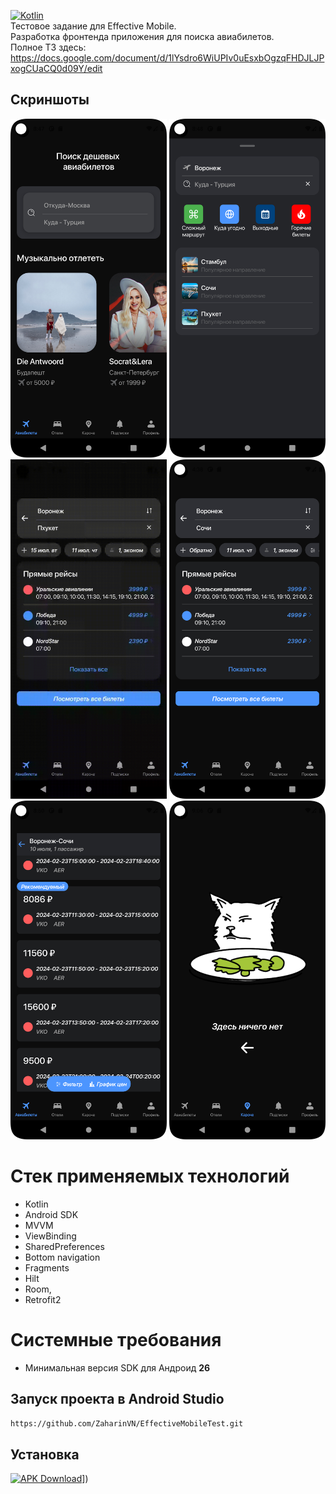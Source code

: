 [![Kotlin](https://img.shields.io/badge/Language-Kotlin-blue.svg)](https://kotlinlang.org)  
Тестовое задание для Effective Mobile.   
Разработка фронтенда приложения для поиска авиабилетов.      
Полное ТЗ здесь:   https://docs.google.com/document/d/1lYsdro6WiUPIv0uEsxbOgzqFHDJLJPxogCUaCQ0d09Y/edit     
## Скриншоты
<p float="left">
    <img src="https://github.com/ZaharinVN/EffectiveMobileTest/blob/master/Screenshot_1.png" width="250"> 
    <img src="https://github.com/ZaharinVN/EffectiveMobileTest/blob/master/Screenshot_2.png" width="250">
    <img src="https://github.com/ZaharinVN/EffectiveMobileTest/blob/master/Screen_recording_1.gif" width="250">
    <img src="https://github.com/ZaharinVN/EffectiveMobileTest/blob/master/Screenshot_3.png" width="250"> 
    <img src="https://github.com/ZaharinVN/EffectiveMobileTest/blob/master/Screenshot_4.png" width="250"> 
    <img src="https://github.com/ZaharinVN/EffectiveMobileTest/blob/master/Screenshot_5.png" width="250"> 
</p>  

# Стек применяемых технологий
- Kotlin
- Android SDK
- MVVM
- ViewBinding
- SharedPreferences
- Bottom navigation
- Fragments
- Hilt
- Room,
- Retrofit2

# Системные требования
- Минимальная версия SDK для Андроид **26**
  
 ## Запуск проекта в Android Studio

```bash
https://github.com/ZaharinVN/EffectiveMobileTest.git
```
 ## Установка
[![APK Download](https://img.shields.io/badge/APK-Download-brightgreen?logo=android)]([https://github.com/ZaharinVN/EffectiveMobileTest/blob/master/app-debug.apk)])
```


